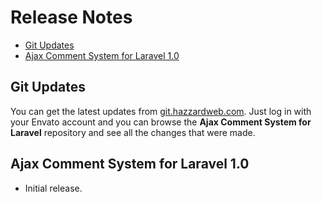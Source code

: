 # Release Notes

- [Git Updates](#git-updates)
- [Ajax Comment System for Laravel 1.0](#ajax-comment-system-10)

## Git Updates

You can get the latest updates from [git.hazzardweb.com](https://git.hazzardweb.com). Just log in with your Envato account and you can browse the __Ajax Comment System for Laravel__ repository and see all the changes that were made.

## Ajax Comment System for Laravel 1.0

- Initial release.

